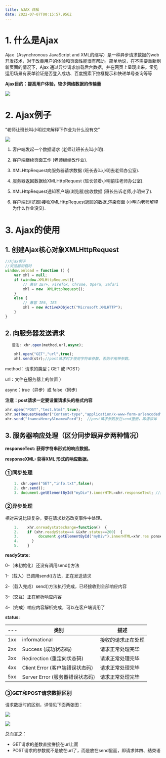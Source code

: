 ```yaml
---
title: AJAX 详解
date: 2022-07-07T00:15:57.956Z
---
```

# 1. 什么是Ajax

Ajax（Asynchronous JavaScript and XML的缩写）是一种异步请求数据的web开发技术，对于改善用户的体验和页面性能很有帮助。简单地说，在不需要重新刷新页面的情况下，Ajax 通过异步请求加载后台数据，并在网页上呈现出来。常见运用场景有表单验证是否登入成功、百度搜索下拉框提示和快递单号查询等等

**Ajax目的：提高用户体验，较少网络数据的传输量**

![](https://gitee.com/krislin_zhao/IMGcloud/raw/master/img/20200605115538.png)

# 2. Ajax例子

“老师让班长叫小明过来解释下作业为什么没有交”

![](https://gitee.com/krislin_zhao/IMGcloud/raw/master/img/20200521134128.png)

1. 客户端发起一个数据请求 (老师让班长去叫小明). 

2. 客户端继续页面工作 (老师继续改作业). 

3. XMLHttpRequest向服务器请求数据 (班长去叫小明去老师办公室). 

4. 服务器返回数据给XMLHttpRequest (班长领着小明前往老师办公室). 

5. XMLHttpRequest通知客户端(浏览器)接收数据 (班长告诉老师,小明来了). 

6. 客户端(浏览器)接收XMLHttpRequest返回的数据,渲染页面 (小明向老师解释为什么作业没交). 

# 3. Ajax的使用

## 1. **创建Ajax核心对象XMLHttpRequest**

```javascript
//Ajax例子
//浏览器加载时
window.onload = function () {
    var xhl = null;
    if (window.XMLHttpRequest){
        // 兼容 IE7+, Firefox, Chrome, Opera, Safari
        xhl = new  XMLHttpRequest();
    }
    else {
        // 兼容 IE6, IE5 
        xhl = new ActiveXObject("Microsoft.XMLHTTP");
    }
}
```

## 2. **向服务器发送请求**

```javascript
   语法: xhr.open(method,url,async);
    
    xhl.open("GET","url",true);
    xhl.send(str);//post请求时才使用字符串参数，否则不用带参数。
```

method：请求的类型；GET 或 POST）

url：文件在服务器上的位置 ）

async：true（异步）或 false（同步）

**注意：post请求一定要设置请求头的格式内容**

```javascript
xhr.open("POST","test.html",true);  
xhr.setRequestHeader("Content-type","application/x-www-form-urlencoded");  
xhr.send("fname=Henry&lname=Ford");  //post请求参数放在send里面，即请求体
```

## 3. **服务器响应处理（区分同步跟异步两种情况）**

**responseText: 获得字符串形式的响应数据。**

**responseXML: 获得XML 形式的响应数据。**

### **①同步处理**

```javascript
    1. xhr.open("GET","info.txt",false);  
    2. xhr.send();  
    3. document.getElementById("myDiv").innerHTML=xhr.responseText; //获取数据直接显示在页面上
```

### **②异步处理**

相对来说比较复杂，要在请求状态改变事件中处理。

```javascript
    1.    xhr.onreadystatechange=function()  { 
    2.    if (xhr.readyState==4 &&xhr.status==200)  { 
    3.         document.getElementById("myDiv").innerHTML=xhr.res ponseText;  
    4.      }
    5.    }  
```

**readyState:**

0-（未初始化）还没有调用send()方法

1-（载入）已调用send()方法，正在发送请求

2-（载入完成）send()方法执行完成，已经接收到全部响应内容

3-（交互）正在解析响应内容

4-（完成）响应内容解析完成，可以在客户端调用了

**status:**

| ---  | 类别                            | 描述               |
| ---- | ------------------------------- | ------------------ |
| 1xx  | informational                   | 接收的请求正在处理 |
| 2xx  | Success (成功状态码)            | 请求正常处理完毕   |
| 3xx  | Redirection (重定向状态码)      | 请求正常处理完毕   |
| 4xx  | Client Error (客户端错误状态码) | 请求正常处理完毕   |
| 5xx  | Server Error (服务器错误状态码) | 请求正常处理完毕   |

### **③GET和POST请求数据区别**

请求数据时的区别，详情见下面两张图：

![](https://gitee.com/krislin_zhao/IMGcloud/raw/master/img/20200605115628.png)

![](https://gitee.com/krislin_zhao/IMGcloud/raw/master/img/20200521134958.png)

总而言之：

- GET请求的差数直接拼接在url上面
- POST请求的参数就不是放在url了，而是放在send里面，即请求体四、结束语